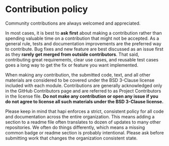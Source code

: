 # Contribution policy

Community contributions are always welcomed and appreciated.

In most cases, it is best to **ask first** about making a contribution rather than spending valuable time on a contribution that might not be accepted. As a general rule, tests and documentation improvements are the preferred way to contribute. Bug fixes and new feature are best discussed as an issue first as they **rarely get merged from outside contributors**. That said, contributing great requirements, clear use cases, and reusable test cases goes a long way to get the fix or feature you want implemented.

When making any contribution, the submitted code, text, and all other materials are considered to be covered under the BSD 3-Clause license included with each module. Contributions are generally acknowledged only in the GitHub Contributors page and are referred to as Project Contributors in the license file. **Do not make any contribution or open any issue if you do not agree to license all such materials under the BSD 3-Clause license.**

Please keep in mind that hapi enforces a strict, consistent policy for all code and documentation across the entire organization. This means adding a section to a readme file often translates to dozen of updates to many other repositories. We often do things differently, which means a missing common badge or readme section is probably intentional. Please ask before submitting work that changes the organization consistent state.
